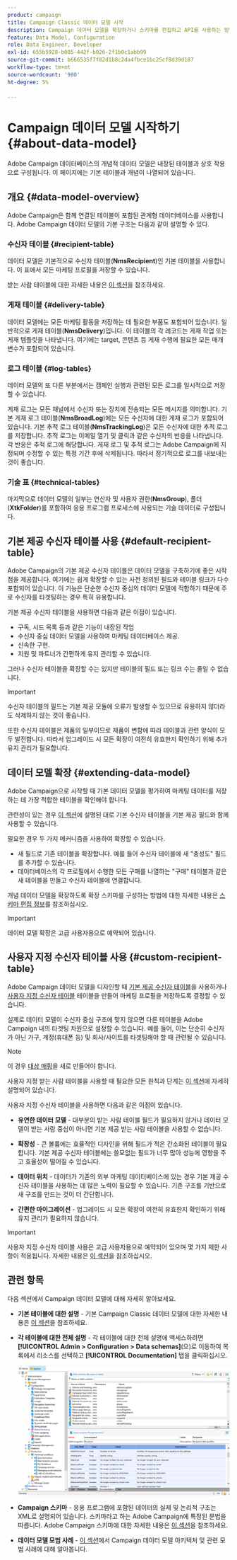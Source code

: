 ```yaml
---
product: campaign
title: Campaign Classic 데이터 모델 시작
description: Campaign 데이터 모델을 확장하거나 스키마를 편집하고 API를 사용하는 방법을 알아보십시오.
feature: Data Model, Configuration
role: Data Engineer, Developer
exl-id: 655b5928-b005-442f-b026-2f1b0c1abb99
source-git-commit: b666535f7f82d1b8c2da4fbce1bc25cf8d39d187
workflow-type: tm+mt
source-wordcount: '980'
ht-degree: 5%

---
```


# Campaign 데이터 모델 시작하기{#about-data-model}

Adobe Campaign 데이터베이스의 개념적 데이터 모델은 내장된 테이블과 상호 작용으로 구성됩니다. 이 페이지에는 기본 테이블과 개념이 나열되어 있습니다.

## 개요 {#data-model-overview}

Adobe Campaign은 함께 연결된 테이블이 포함된 관계형 데이터베이스를 사용합니다. Adobe Campaign 데이터 모델의 기본 구조는 다음과 같이 설명할 수 있다.

### 수신자 테이블 {#recipient-table}

데이터 모델은 기본적으로 수신자 테이블(**NmsRecipient**)인 기본 테이블을 사용합니다. 이 표에서 모든 마케팅 프로필을 저장할 수 있습니다.

받는 사람 테이블에 대한 자세한 내용은 [이 섹션](#default-recipient-table)을 참조하세요.

### 게재 테이블 {#delivery-table}

데이터 모델에는 모든 마케팅 활동을 저장하는 데 필요한 부품도 포함되어 있습니다. 일반적으로 게재 테이블(**NmsDelivery**)입니다. 이 테이블의 각 레코드는 게재 작업 또는 게재 템플릿을 나타냅니다. 여기에는 target, 콘텐츠 등 게재 수행에 필요한 모든 매개 변수가 포함되어 있습니다.

### 로그 테이블 {#log-tables}

데이터 모델의 또 다른 부분에서는 캠페인 실행과 관련된 모든 로그를 일시적으로 저장할 수 있습니다.

게재 로그는 모든 채널에서 수신자 또는 장치에 전송되는 모든 메시지를 의미합니다. 기본 게재 로그 테이블(**NmsBroadLog**)에는 모든 수신자에 대한 게재 로그가 포함되어 있습니다.
기본 추적 로그 테이블(**NmsTrackingLog**)은 모든 수신자에 대한 추적 로그를 저장합니다. 추적 로그는 이메일 열기 및 클릭과 같은 수신자의 반응을 나타냅니다. 각 반응은 추적 로그에 해당합니다.
게재 로그 및 추적 로그는 Adobe Campaign에 지정되며 수정할 수 있는 특정 기간 후에 삭제됩니다. 따라서 정기적으로 로그를 내보내는 것이 좋습니다.

### 기술 표 {#technical-tables}

마지막으로 데이터 모델의 일부는 연산자 및 사용자 권한(**NmsGroup**), 폴더(**XtkFolder**)를 포함하여 응용 프로그램 프로세스에 사용되는 기술 데이터로 구성됩니다.

## 기본 제공 수신자 테이블 사용 {#default-recipient-table}

Adobe Campaign의 기본 제공 수신자 테이블은 데이터 모델을 구축하기에 좋은 시작점을 제공합니다. 여기에는 쉽게 확장할 수 있는 사전 정의된 필드와 테이블 링크가 다수 포함되어 있습니다. 이 기능은 단순한 수신자 중심의 데이터 모델에 적합하기 때문에 주로 수신자를 타겟팅하는 경우 특히 유용합니다.

기본 제공 수신자 테이블을 사용하면 다음과 같은 이점이 있습니다.

* 구독, 시드 목록 등과 같은 기능이 내장된 작업
* 수신자 중심 데이터 모델을 사용하여 마케팅 데이터베이스 제공.
* 신속한 구현.
* 지원 및 파트너가 간편하게 유지 관리할 수 있습니다.

그러나 수신자 테이블을 확장할 수는 있지만 테이블의 필드 또는 링크 수는 줄일 수 없습니다.

>[!IMPORTANT]
>
>수신자 테이블의 필드는 기본 제공 모듈에 오류가 발생할 수 있으므로 유용하지 않더라도 삭제하지 않는 것이 좋습니다.

또한 수신자 테이블은 제품의 일부이므로 제품이 변함에 따라 테이블과 관련 양식이 모두 발전합니다. 따라서 업그레이드 시 모든 확장이 여전히 유효한지 확인하기 위해 추가 유지 관리가 필요합니다.

## 데이터 모델 확장 {#extending-data-model}

Adobe Campaign으로 시작할 때 기본 데이터 모델을 평가하여 마케팅 데이터를 저장하는 데 가장 적합한 테이블을 확인해야 합니다.

관련성이 있는 경우 [이 섹션](#default-recipient-table)에 설명된 대로 기본 수신자 테이블을 기본 제공 필드와 함께 사용할 수 있습니다.

필요한 경우 두 가지 메커니즘을 사용하여 확장할 수 있습니다.

* 새 필드로 기존 테이블을 확장합니다. 예를 들어 수신자 테이블에 새 &quot;충성도&quot; 필드를 추가할 수 있습니다.
* 데이터베이스의 각 프로필에서 수행한 모든 구매를 나열하는 &quot;구매&quot; 테이블과 같은 새 테이블을 만들고 수신자 테이블에 연결합니다.

개념 데이터 모델을 확장하도록 확장 스키마를 구성하는 방법에 대한 자세한 내용은 [스키마 편집 정보](../../configuration/using/about-schema-edition.md)를 참조하십시오.

>[!IMPORTANT]
>
>데이터 모델 확장은 고급 사용자용으로 예약되어 있습니다.

## 사용자 지정 수신자 테이블 사용 {#custom-recipient-table}

Adobe Campaign 데이터 모델을 디자인할 때 [기본 제공 수신자 테이블](#default-recipient-table)을 사용하거나 [사용자 지정 수신자 테이블](../../configuration/using/about-custom-recipient-table.md) 테이블을 만들어 마케팅 프로필을 저장하도록 결정할 수 있습니다.

실제로 데이터 모델이 수신자 중심 구조에 맞지 않으면 다른 테이블을 Adobe Campaign 내의 타겟팅 차원으로 설정할 수 있습니다. 예를 들어, 이는 단순히 수신자가 아닌 가구, 계정(휴대폰 등) 및 회사/사이트를 타겟팅해야 할 때 관련될 수 있습니다.

>[!NOTE]
>
>이 경우 [대상 매핑](../../configuration/using/target-mapping.md)을 새로 만들어야 합니다.

사용자 지정 받는 사람 테이블을 사용할 때 필요한 모든 원칙과 단계는 [이 섹션](../../configuration/using/about-custom-recipient-table.md)에 자세히 설명되어 있습니다.

사용자 지정 수신자 테이블을 사용하면 다음과 같은 이점이 있습니다.

* **유연한 데이터 모델** - 대부분의 받는 사람 테이블 필드가 필요하지 않거나 데이터 모델이 받는 사람 중심이 아니면 기본 제공 받는 사람 테이블을 사용할 수 없습니다.

* **확장성** - 큰 볼륨에는 효율적인 디자인을 위해 필드가 적은 간소화된 테이블이 필요합니다. 기본 제공 수신자 테이블에는 쓸모없는 필드가 너무 많아 성능에 영향을 주고 효율성이 떨어질 수 있습니다.

* **데이터 위치** - 데이터가 기존의 외부 마케팅 데이터베이스에 있는 경우 기본 제공 수신자 테이블을 사용하는 데 많은 노력이 필요할 수 있습니다. 기존 구조를 기반으로 새 구조를 만드는 것이 더 간단합니다.

* **간편한 마이그레이션** - 업그레이드 시 모든 확장이 여전히 유효한지 확인하기 위해 유지 관리가 필요하지 않습니다.

>[!IMPORTANT]
>
>사용자 지정 수신자 테이블 사용은 고급 사용자용으로 예약되어 있으며 몇 가지 제한 사항이 적용됩니다. 자세한 내용은 [이 섹션](../../configuration/using/about-custom-recipient-table.md)을 참조하십시오.

## 관련 항목

다음 섹션에서 Campaign 데이터 모델에 대해 자세히 알아보세요.

* **기본 테이블에 대한 설명** - 기본 Campaign Classic 데이터 모델에 대한 자세한 내용은 [이 섹션](../../configuration/using/data-model-description.md)을 참조하세요.

* **각 테이블에 대한 전체 설명** - 각 테이블에 대한 전체 설명에 액세스하려면 **[!UICONTROL Admin > Configuration > Data schemas]**(으)로 이동하여 목록에서 리소스를 선택하고 **[!UICONTROL Documentation]** 탭을 클릭하십시오.

  ![](assets/data-model_documentation-tab.png)


* **Campaign 스키마** - 응용 프로그램에 포함된 데이터의 실제 및 논리적 구조는 XML로 설명되어 있습니다. 스키마라고 하는 Adobe Campaign에 특정된 문법을 따릅니다. Adobe Campaign 스키마에 대한 자세한 내용은 [이 섹션](../../configuration/using/about-schema-reference.md)을 참조하세요.

* **데이터 모델 모범 사례** - [이 섹션](../../configuration/using/data-model-best-practices.md#data-model-architecture)에서 Campaign 데이터 모델 아키텍처 및 관련 모범 사례에 대해 알아봅니다.
